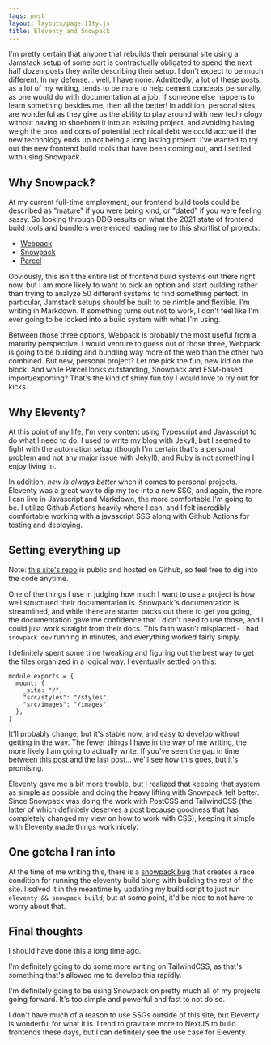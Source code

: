 ```yaml
---
tags: post
layout: layouts/page.11ty.js
title: Eleventy and Snowpack
---
```


I'm pretty certain that anyone that rebuilds their personal site using a Jamstack setup of some sort is contractually obligated to spend the next half dozen posts they write describing their setup. I don't expect to be much different. In my defense... well, I have none. Admittedly, a lot of these posts, as a lot of my writing, tends to be more to help cement concepts personally, as one would do with documentation at a job. If someone else happens to learn something besides me, then all the better! In addition, personal sites are wonderful as they give us the ability to play around with new technology without having to shoehorn it into an existing project, and avoiding having weigh the pros and cons of potential technical debt we could accrue if the new technology ends up not being a long lasting project. I've wanted to try out the new frontend build tools that have been coming out, and I settled with using Snowpack.

<!-- excerpt -->

## Why Snowpack?

At my current full-time employment, our frontend build tools could be described as "mature" if you were being kind, or "dated" if you were feeling sassy. So looking through DDG results on what the 2021 state of frontend build tools and bundlers were ended leading me to this shortlist of projects:

- [Webpack](https://webpack.js.org/)
- [Snowpack](https://www.snowpack.dev/)
- [Parcel](https://parceljs.org/)

Obviously, this isn't the entire list of frontend build systems out there right now, but I am more likely to want to pick an option and start building rather than trying to analyze 50 different systems to find something perfect. In particular, Jamstack setups should be built to be nimble and flexible. I'm writing in Markdown. If something turns out not to work, I don't feel like I'm ever going to be locked into a build system with what I'm using.

Between those three options, Webpack is probably the most useful from a maturity perspective. I would venture to guess out of those three, Webpack is going to be building and bundling way more of the web than the other two combined. But new, personal project? Let me pick the fun, new kid on the block. And while Parcel looks outstanding, Snowpack and ESM-based import/exporting? That's the kind of shiny fun toy I would love to try out for kicks.

## Why Eleventy?

At this point of my life, I'm very content using Typescript and Javascript to do what I need to do. I used to write my blog with Jekyll, but I seemed to fight with the automation setup (though I'm certain that's a personal problem and not any major issue with Jekyll), and Ruby is not something I enjoy living in.

In addition, _new is always better_ when it comes to personal projects. Eleventy was a great way to dip my toe into a new SSG, and again, the more I can live in Javascript and Markdown, the more comfortable I'm going to be. I utilize Github Actions heavily where I can, and I felt incredibly comfortable working with a javascript SSG along with Github Actions for testing and deploying.

## Setting everything up

Note: [this site's repo](https://github.com/chrisparsons83/chris-parsons.com) is public and hosted on Github, so feel free to dig into the code anytime.

One of the things I use in judging how much I want to use a project is how well structured their documentation is. Snowpack's documentation is streamlined, and while there are starter packs out there to get you going, the documentation gave me confidence that I didn't need to use those, and I could just work straight from their docs. This faith wasn't misplaced - I had `snowpack dev` running in minutes, and everything worked fairly simply.

I definitely spent some time tweaking and figuring out the best way to get the files organized in a logical way. I eventually settled on this:

```
module.exports = {
  mount: {
    _site: "/",
    "src/styles": "/styles",
    "src/images": "/images",
  },
}
```

It'll probably change, but it's stable now, and easy to develop without getting in the way. The fewer things I have in the way of me writing, the more likely I am going to actually write. If you've seen the gap in time between this post and the last post... we'll see how this goes, but it's promising.

Eleventy gave me a bit more trouble, but I realized that keeping that system as simple as possible and doing the heavy lifting with Snowpack felt better. Since Snowpack was doing the work with PostCSS and TailwindCSS (the latter of which definitely deserves a post because goodness that has completely changed my view on how to work with CSS), keeping it simple with Eleventy made things work nicely.

## One gotcha I ran into

At the time of me writing this, there is a [snowpack bug](https://github.com/snowpackjs/snowpack/issues/3095) that creates a race condition for running the eleventy build along with building the rest of the site. I solved it in the meantime by updating my build script to just run `eleventy && snowpack build`, but at some point, it'd be nice to not have to worry about that.

## Final thoughts

I should have done this a long time ago.

I'm definitely going to do some more writing on TailwindCSS, as that's something that's allowed me to develop this rapidly.

I'm definitely going to be using Snowpack on pretty much all of my projects going forward. It's too simple and powerful and fast to not do so.

I don't have much of a reason to use SSGs outside of this site, but Eleventy is wonderful for what it is. I tend to gravitate more to NextJS to build frontends these days, but I can definitely see the use case for Eleventy.
